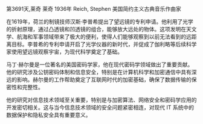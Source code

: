 第3691天,莱奇
莱奇 1936年
Reich, Stephen 美国简约主义古典音乐作曲家
 
在1619年，荷兰的制镜技师汉斯·李普希提出了望远镜的专利申请。他利用了光学的折射原理，通过凸透镜和凹透镜的组合，能够放大远处的物体。这项发明在天文学、航海和军事领域带来了极大的便利，使得人们能够观察到以前无法看到的远距离目标。李普希的专利申请开启了光学仪器的新时代，并促成了伽利略等后续科学家使用望远镜观察宇宙，为现代科学奠定了基础。

马丁·赫尔曼是一位著名的美国密码学家，他在现代密码学领域做出了重要贡献。他的研究涉及公钥密码体制和信息安全，特别是在计算机科学和加密通信中具有深远的影响。赫尔曼的工作帮助奠定了互联网时代的加密基础，确保了数据传输的保密性和完整性。

他的研究对信息技术领域至关重要，特别是与加密算法、网络安全和密码学应用的开发密切相关。这与当今信息技术领域的安全问题紧密相连，对现代 IT 系统中的数据保护和隐私安全具有重要意义。
